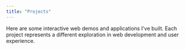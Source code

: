 ```yaml
---
title: "Projects"
---
```


Here are some interactive web demos and applications I've built. Each project represents a different exploration in web development and user experience. 